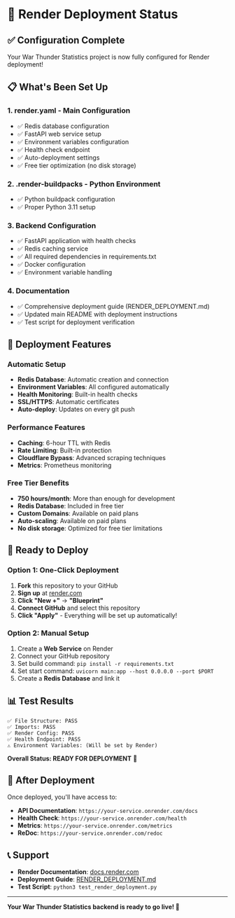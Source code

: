 # 🚀 Render Deployment Status

## ✅ Configuration Complete

Your War Thunder Statistics project is now fully configured for Render deployment!

## 📋 What's Been Set Up

### 1. **render.yaml** - Main Configuration
- ✅ Redis database configuration
- ✅ FastAPI web service setup
- ✅ Environment variables configuration
- ✅ Health check endpoint
- ✅ Auto-deployment settings
- ✅ Free tier optimization (no disk storage)

### 2. **.render-buildpacks** - Python Environment
- ✅ Python buildpack configuration
- ✅ Proper Python 3.11 setup

### 3. **Backend Configuration**
- ✅ FastAPI application with health checks
- ✅ Redis caching service
- ✅ All required dependencies in requirements.txt
- ✅ Docker configuration
- ✅ Environment variable handling

### 4. **Documentation**
- ✅ Comprehensive deployment guide (RENDER_DEPLOYMENT.md)
- ✅ Updated main README with deployment instructions
- ✅ Test script for deployment verification

## 🎯 Deployment Features

### Automatic Setup
- **Redis Database**: Automatic creation and connection
- **Environment Variables**: All configured automatically
- **Health Monitoring**: Built-in health checks
- **SSL/HTTPS**: Automatic certificates
- **Auto-deploy**: Updates on every git push

### Performance Features
- **Caching**: 6-hour TTL with Redis
- **Rate Limiting**: Built-in protection
- **Cloudflare Bypass**: Advanced scraping techniques
- **Metrics**: Prometheus monitoring

### Free Tier Benefits
- **750 hours/month**: More than enough for development
- **Redis Database**: Included in free tier
- **Custom Domains**: Available on paid plans
- **Auto-scaling**: Available on paid plans
- **No disk storage**: Optimized for free tier limitations

## 🚀 Ready to Deploy

### Option 1: One-Click Deployment
1. **Fork** this repository to your GitHub
2. **Sign up** at [render.com](https://render.com)
3. **Click "New +"** → **"Blueprint"**
4. **Connect GitHub** and select this repository
5. **Click "Apply"** - Everything will be set up automatically!

### Option 2: Manual Setup
1. Create a **Web Service** on Render
2. Connect your GitHub repository
3. Set build command: `pip install -r requirements.txt`
4. Set start command: `uvicorn main:app --host 0.0.0.0 --port $PORT`
5. Create a **Redis Database** and link it

## 📊 Test Results

```
✅ File Structure: PASS
✅ Imports: PASS  
✅ Render Config: PASS
✅ Health Endpoint: PASS
⚠️ Environment Variables: (Will be set by Render)
```

**Overall Status: READY FOR DEPLOYMENT** 🎉

## 🔗 After Deployment

Once deployed, you'll have access to:
- **API Documentation**: `https://your-service.onrender.com/docs`
- **Health Check**: `https://your-service.onrender.com/health`
- **Metrics**: `https://your-service.onrender.com/metrics`
- **ReDoc**: `https://your-service.onrender.com/redoc`

## 📞 Support

- **Render Documentation**: [docs.render.com](https://docs.render.com)
- **Deployment Guide**: [RENDER_DEPLOYMENT.md](RENDER_DEPLOYMENT.md)
- **Test Script**: `python3 test_render_deployment.py`

---

**Your War Thunder Statistics backend is ready to go live! 🚀** 